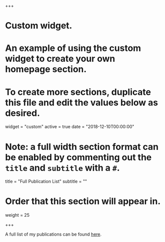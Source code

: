 +++
# Custom widget.
# An example of using the custom widget to create your own homepage section.
# To create more sections, duplicate this file and edit the values below as desired.
widget = "custom"
active = true
date = "2018-12-10T00:00:00"

# Note: a full width section format can be enabled by commenting out the `title` and `subtitle` with a `#`.
title = "Full Publication List"
subtitle = ""

# Order that this section will appear in.
weight = 25

+++

A full list of my publications can be found [here](http://jkay-github.github.io/judy-pubs.html).
